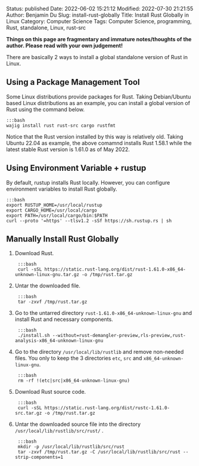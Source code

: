 Status: published
Date: 2022-06-02 15:21:12
Modified: 2022-07-30 21:21:55
Author: Benjamin Du
Slug: install-rust-globally
Title: Install Rust Globally in Linux
Category: Computer Science
Tags: Computer Science, programming, Rust, standalone, Linux, rust-src

**Things on this page are fragmentary and immature notes/thoughts of the author. Please read with your own judgement!**

There are basically 2 ways to install a global standalone version of Rust in Linux.

## Using a Package Management Tool

Some Linux distributions provide packages for Rust.
Taking Debian/Ubuntu based Linux distributions as an example,
you can install a global version of Rust using the command below.

    :::bash
    wajig install rust rust-src cargo rustfmt 

Notice that the Rust version installed by this way is relatively old. 
Taking Ubuntu 22.04 as example,
the above comamnd installs Rust 1.58.1 
while the latest stable Rust version is 1.61.0 as of May 2022.

## Using Environment Variable + rustup 

By default,
rustup installs Rust locally.
However,
you can configure environment variables to install Rust globally.

    :::bash
    export RUSTUP_HOME=/usr/local/rustup
    export CARGO_HOME=/usr/local/cargo
    export PATH=/usr/local/cargo/bin:$PATH
    curl --proto '=https' --tlsv1.2 -sSf https://sh.rustup.rs | sh

## Manually Install Rust Globally

1. Download Rust.

        :::bash
        curl -sSL https://static.rust-lang.org/dist/rust-1.61.0-x86_64-unknown-linux-gnu.tar.gz -o /tmp/rust.tar.gz

2. Untar the downloaded file.

        :::bash
        tar -zxvf /tmp/rust.tar.gz

3. Go to the untarred directory 
    `rust-1.61.0-x86_64-unknown-linux-gnu`
    and install Rust and necessary components.

        :::bash
        ./install.sh --without=rust-demangler-preview,rls-preview,rust-analysis-x86_64-unknown-linux-gnu

3. Go to the directory
    `/usr/local/lib/rustlib`
    and remove non-needed files.
    You only to keep the 3 directories `etc`, `src` and `x86_64-unknown-linux-gnu`.

        :::bash
        rm -rf !(etc|src|x86_64-unknown-linux-gnu)

4. Download Rust source code.

        :::bash
        curl -sSL https://static.rust-lang.org/dist/rustc-1.61.0-src.tar.gz -o /tmp/rust.tar.gz

5. Untar the downloaded source file into the directory
    `/usr/local/lib/rustlib/src/rust/`
    .

        :::bash
        mkdir -p /usr/local/lib/rustlib/src/rust
        tar -zxvf /tmp/rust.tar.gz -C /usr/local/lib/rustlib/src/rust --strip-components=1

